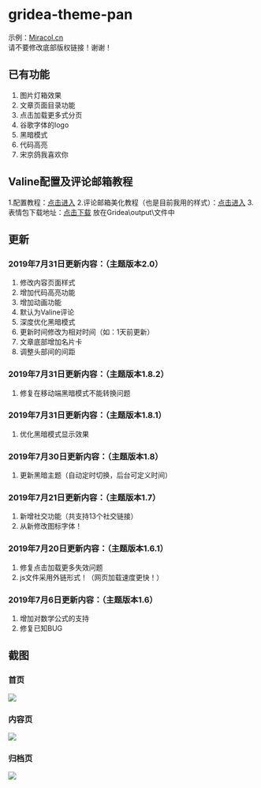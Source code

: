 # gridea-theme-pan
示例：[Miracol.cn](https://miracol.cn/)
</br>
请不要修改底部版权链接！谢谢！

## 已有功能
1. 图片灯箱效果
2. 文章页面目录功能
3. 点击加载更多式分页
4. 谷歌字体的logo
5. 黑暗模式
6. 代码高亮
7. 宋京鸽我喜欢你
## Valine配置及评论邮箱教程
1.配置教程：[点击进入](https://deserts.io/diy-a-comment-system/)
2.评论邮箱美化教程（也是目前我用的样式）：[点击进入](https://immmmm.com/valine-diy)
3.表情包下载地址：[点击下载](http://cloud.panjunwen.com/alu.zip) 放在Gridea\output\文件中

## 更新

### 2019年7月31日更新内容：（主题版本2.0）
1. 修改内容页面样式
2. 增加代码高亮功能
3. 增加动画功能
4. 默认为Valine评论
5. 深度优化黑暗模式
6. 更新时间修改为相对时间（如：1天前更新）
7. 文章底部增加名片卡
8. 调整头部间的间距

### 2019年7月31日更新内容：（主题版本1.8.2）
1. 修复在移动端黑暗模式不能转换问题

### 2019年7月31日更新内容：（主题版本1.8.1）
1. 优化黑暗模式显示效果

### 2019年7月30日更新内容：（主题版本1.8）
1. 更新黑暗主题（自动定时切换，后台可定义时间）

### 2019年7月21日更新内容：（主题版本1.7）
1. 新增社交功能（共支持13个社交链接）
2. 从新修改图标字体！

### 2019年7月20日更新内容：（主题版本1.6.1）
1. 修复点击加载更多失效问题
2. js文件采用外链形式！（网页加载速度更快！）

### 2019年7月6日更新内容：（主题版本1.6）
1. 增加对数学公式的支持
2. 修复已知BUG

## 截图

### 首页
![](https://i.loli.net/2019/07/12/5d287c18dca8a23556.jpg)

### 内容页
![](https://i.loli.net/2019/07/12/5d287c6ee9b2468919.jpg)

### 归档页
![](https://i.loli.net/2019/07/12/5d287c493e00b24265.jpg)
